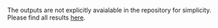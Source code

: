 The outputs are not explicitly avaialable in the repository for simplicity. Please find all results [here](https://ucsdcloud-my.sharepoint.com/personal/ohalawa_ucsd_edu/_layouts/15/onedrive.aspx?id=%2Fpersonal%2Fohalawa%5Fucsd%5Fedu%2FDocuments%2FEssenCDNA%20Outputs).

